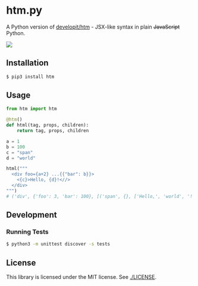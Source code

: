 # htm.py

A Python version of [developit/htm](https://github.com/developit/htm) - JSX-like syntax in plain ~~JavaScript~~ Python.

![](https://user-images.githubusercontent.com/19776768/59381467-1af4af00-8d64-11e9-919d-62cad30a4a2e.png)

## Installation

```sh
$ pip3 install htm
```

## Usage

```py
from htm import htm

@htm()
def html(tag, props, children):
    return tag, props, children

a = 1
b = 100
c = "span"
d = "world"

html("""
  <div foo={a+2} ...{{"bar": b}}>
    <{c}>Hello, {d}!<//>
  </div>
""")
# ('div', {'foo': 3, 'bar': 100}, [('span', {}, ['Hello,', 'world', '!'])])
```

## Development

### Running Tests

```sh
$ python3 -m unittest discover -s tests
```

## License

This library is licensed under the MIT license. See [./LICENSE](./LICENSE).
